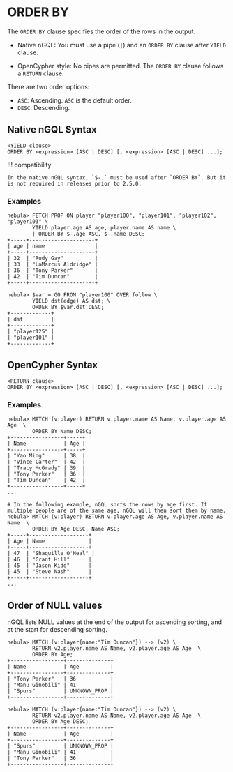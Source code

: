 # ORDER BY

The `ORDER BY` clause specifies the order of the rows in the output.

- Native nGQL: You must use a pipe (`|`) and an `ORDER BY` clause after `YIELD` clause.

- OpenCypher style: No pipes are permitted. The `ORDER BY` clause follows a `RETURN` clause.

There are two order options:

* `ASC`: Ascending. `ASC` is the default order.
* `DESC`: Descending.

## Native nGQL Syntax

```ngql
<YIELD clause>
ORDER BY <expression> [ASC | DESC] [, <expression> [ASC | DESC] ...];
```

!!! compatibility

    In the native nGQL syntax, `$-.` must be used after `ORDER BY`. But it is not required in releases prior to 2.5.0.

### Examples

```ngql
nebula> FETCH PROP ON player "player100", "player101", "player102", "player103" \
        YIELD player.age AS age, player.name AS name \
        | ORDER BY $-.age ASC, $-.name DESC;
+-----+---------------------+
| age | name                |
+-----+---------------------+
| 32  | "Rudy Gay"          |
| 33  | "LaMarcus Aldridge" |
| 36  | "Tony Parker"       |
| 42  | "Tim Duncan"        |
+-----+---------------------+

nebula> $var = GO FROM "player100" OVER follow \
        YIELD dst(edge) AS dst; \
        ORDER BY $var.dst DESC;
+-------------+
| dst         |
+-------------+
| "player125" |
| "player101" |
+-------------+
```

## OpenCypher Syntax

```ngql
<RETURN clause>
ORDER BY <expression> [ASC | DESC] [, <expression> [ASC | DESC] ...];
```

### Examples

```ngql
nebula> MATCH (v:player) RETURN v.player.name AS Name, v.player.age AS Age  \
        ORDER BY Name DESC;
+-----------------+-----+
| Name            | Age |
+-----------------+-----+
| "Yao Ming"      | 38  |
| "Vince Carter"  | 42  |
| "Tracy McGrady" | 39  |
| "Tony Parker"   | 36  |
| "Tim Duncan"    | 42  |
+-----------------+-----+
...

# In the following example, nGQL sorts the rows by age first. If multiple people are of the same age, nGQL will then sort them by name.
nebula> MATCH (v:player) RETURN v.player.age AS Age, v.player.name AS Name  \
        ORDER BY Age DESC, Name ASC;
+-----+-------------------+
| Age | Name              |
+-----+-------------------+
| 47  | "Shaquille O'Neal" |
| 46  | "Grant Hill"      |
| 45  | "Jason Kidd"      |
| 45  | "Steve Nash"      |
+-----+-------------------+
...
```

## Order of NULL values

nGQL lists NULL values at the end of the output for ascending sorting, and at the start for descending sorting.

```ngql
nebula> MATCH (v:player{name:"Tim Duncan"}) --> (v2) \
        RETURN v2.player.name AS Name, v2.player.age AS Age  \
        ORDER BY Age;
+-----------------+--------------+
| Name            | Age          |
+-----------------+--------------+
| "Tony Parker"   | 36           |
| "Manu Ginobili" | 41           |
| "Spurs"         | UNKNOWN_PROP |
+-----------------+--------------+

nebula> MATCH (v:player{name:"Tim Duncan"}) --> (v2) \
        RETURN v2.player.name AS Name, v2.player.age AS Age  \
        ORDER BY Age DESC;
+-----------------+--------------+
| Name            | Age          |
+-----------------+--------------+
| "Spurs"         | UNKNOWN_PROP |
| "Manu Ginobili" | 41           |
| "Tony Parker"   | 36           |
+-----------------+--------------+
```
